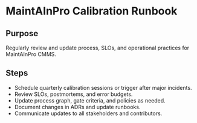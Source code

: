 # MaintAInPro Calibration Runbook

## Purpose
Regularly review and update process, SLOs, and operational practices for MaintAInPro CMMS.

## Steps
- Schedule quarterly calibration sessions or trigger after major incidents.
- Review SLOs, postmortems, and error budgets.
- Update process graph, gate criteria, and policies as needed.
- Document changes in ADRs and update runbooks.
- Communicate updates to all stakeholders and contributors.
